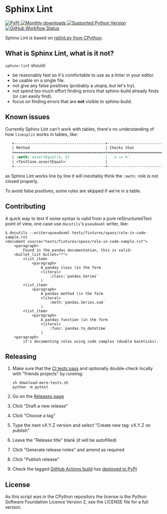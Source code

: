 # Sphinx Lint

[![PyPI](https://img.shields.io/pypi/v/sphinx-lint)
 ![Monthly downloads](https://img.shields.io/pypi/dm/sphinx-lint)
 ![Supported Python Version](https://img.shields.io/pypi/pyversions/sphinx-lint.svg)
](https://pypi.org/project/sphinx-lint)
[![GitHub Workflow Status](https://img.shields.io/github/actions/workflow/status/sphinx-contrib/sphinx-lint/tests.yml?branch=main)](https://github.com/sphinx-contrib/sphinx-lint/actions)

Sphinx Lint is based on [rstlint.py from
CPython](https://github.com/python/cpython/blob/e0433c1e7/Doc/tools/rstlint.py).


## What is Sphinx Lint, what is it not?

`sphinx-lint` should:

- be reasonably fast so it's comfortable to use as a linter in your editor.
- be usable on a single file.
- not give any false positives (probably a utopia, but let's try).
- not spend too much effort finding errors that sphinx-build already finds (or can easily find).
- focus on finding errors that are **not** visible to sphinx-build.


## Known issues

Currently Sphinx Lint can't work with tables, there's no understanding
of how `linesplit` works in tables, like:

```rst
   +-----------------------------------------+-----------------------------+---------------+
   | Method                                  | Checks that                 | New in        |
   +=========================================+=============================+===============+
   | :meth:`assertEqual(a, b)                | ``a == b``                  |               |
   | <TestCase.assertEqual>`                 |                             |               |
   +-----------------------------------------+-----------------------------+---------------+
```

as Sphinx Lint works line by line it will inevitably think the `:meth:` role is not closed properly.

To avoid false positives, some rules are skipped if we're in a table.


## Contributing

A quick way to test if some syntax is valid from a pure
reStructuredText point of view, one case use `docutils`'s `pseudoxml`
writer, like:

```text
$ docutils --writer=pseudoxml tests/fixtures/xpass/role-in-code-sample.rst
<document source="tests/fixtures/xpass/role-in-code-sample.rst">
    <paragraph>
        Found in the pandas documentation, this is valid:
    <bullet_list bullet="*">
        <list_item>
            <paragraph>
                A pandas class (in the form
                <literal>
                    :class:`pandas.Series`
                )
        <list_item>
            <paragraph>
                A pandas method (in the form
                <literal>
                    :meth:`pandas.Series.sum`
                )
        <list_item>
            <paragraph>
                A pandas function (in the form
                <literal>
                    :func:`pandas.to_datetime`
                )
    <paragraph>
        it's documenting roles using code samples (double backticks).
```


## Releasing

1. Make sure that the [CI tests pass](https://github.com/sphinx-contrib/sphinx-lint/actions)
   and optionally double-check locally with "friends projects" by running:
   
       sh download-more-tests.sh
       python -m pytest
2. Go on the [Releases page](https://github.com/sphinx-contrib/sphinx-lint/releases)
3. Click "Draft a new release"
4. Click "Choose a tag"
5. Type the next vX.Y.Z version and select "Create new tag: vX.Y.Z on publish"
6. Leave the "Release title" blank (it will be autofilled)
7. Click "Generate release notes" and amend as required
8. Click "Publish release"
9. Check the tagged
   [GitHub Actions build](https://github.com/sphinx-contrib/sphinx-lint/actions/workflows/deploy.yml)
   has [deployed to PyPI](https://pypi.org/project/sphinx-lint/#history)


## License

As this script was in the CPython repository the license is the Python
Software Foundation Licence Version 2, see the LICENSE file for a full
version.
